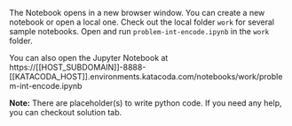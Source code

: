The Notebook opens in a new browser window. You can create a new notebook or open a local one. Check out the local folder `work` for several sample notebooks. Open and run `problem-int-encode.ipynb` in the `work` folder.

You can also open the Jupyter Notebook at https://[[HOST_SUBDOMAIN]]-8888-[[KATACODA_HOST]].environments.katacoda.com/notebooks/work/problem-int-encode.ipynb

**Note:**
There are placeholder(s) to write python code. If you need any help, you can checkout solution tab.